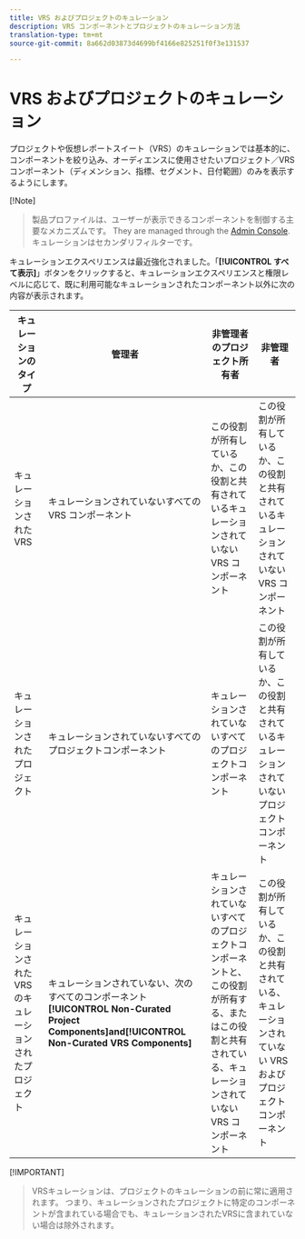 ```yaml
---
title: VRS およびプロジェクトのキュレーション
description: VRS コンポーネントとプロジェクトのキュレーション方法
translation-type: tm+mt
source-git-commit: 8a662d03873d4699bf4166e825251f0f3e131537

---
```



# VRS およびプロジェクトのキュレーション

プロジェクトや仮想レポートスイート（VRS）のキュレーションでは基本的に、コンポーネントを絞り込み、オーディエンスに使用させたいプロジェクト／VRS コンポーネント（ディメンション、指標、セグメント、日付範囲）のみを表示するようにします。

[!Note]
>製品プロファイルは、ユーザーが表示できるコンポーネントを制御する主要なメカニズムです。 They are managed through the [Admin Console](https://helpx.adobe.com/enterprise/using/manage-products-and-profiles.html#createproductprofiles). キュレーションはセカンダリフィルターです。

キュレーションエクスペリエンスは最近強化されました。「**[!UICONTROL すべて表示]**」ボタンをクリックすると、キュレーションエクスペリエンスと権限レベルに応じて、既に利用可能なキュレーションされたコンポーネント以外に次の内容が表示されます。

| キュレーションのタイプ | 管理者 | 非管理者のプロジェクト所有者 | 非管理者 |
|---|---|---|---|
| キュレーションされた VRS | キュレーションされていないすべての VRS コンポーネント | この役割が所有しているか、この役割と共有されているキュレーションされていない VRS コンポーネント | この役割が所有しているか、この役割と共有されているキュレーションされていない VRS コンポーネント |
| キュレーションされたプロジェクト | キュレーションされていないすべてのプロジェクトコンポーネント | キュレーションされていないすべてのプロジェクトコンポーネント | この役割が所有しているか、この役割と共有されているキュレーションされていないプロジェクトコンポーネント |
| キュレーションされた VRS のキュレーションされたプロジェクト | キュレーションされていない、次のすべてのコンポーネント **[!UICONTROL Non-Curated Project Components]**and**[!UICONTROL  Non-Curated VRS Components]** | キュレーションされていないすべてのプロジェクトコンポーネントと、この役割が所有する、またはこの役割と共有されている、キュレーションされていない VRS コンポーネント | この役割が所有しているか、この役割と共有されている、キュレーションされていない VRS およびプロジェクトコンポーネント |

[!IMPORTANT]
>VRSキュレーションは、プロジェクトのキュレーションの前に常に適用されます。 つまり、キュレーションされたプロジェクトに特定のコンポーネントが含まれている場合でも、キュレーションされたVRSに含まれていない場合は除外されます。
